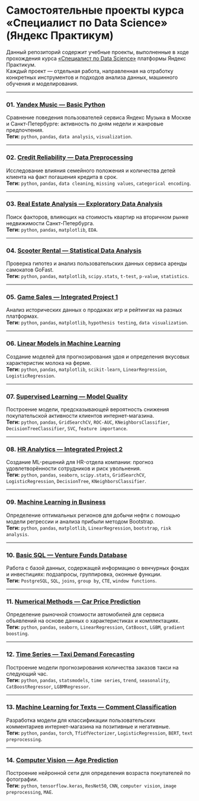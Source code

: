 # Самостоятельные проекты курса «Специалист по Data Science» (Яндекс Практикум)

Данный репозиторий содержит учебные проекты, выполненные в ходе прохождения курса [«Специалист по Data Science»](https://practicum.yandex.ru/data-scientist/) платформы Яндекс Практикум.  
Каждый проект — отдельная работа, направленная на отработку конкретных инструментов и подходов анализа данных, машинного обучения и моделирования.

---

### 01. [Yandex Music — Basic Python](./01_yandex_music_basic_python)  
Сравнение поведения пользователей сервиса Яндекс Музыка в Москве и Санкт-Петербурге: активность по дням недели и жанровые предпочтения.  
**Теги:** `python`, `pandas`, `data analysis`, `visualization`.

---

### 02. [Credit Reliability — Data Preprocessing](./02_data_preprocessing/02_data_preprocessing.ipynb)  
Исследование влияния семейного положения и количества детей клиента на факт погашения кредита в срок.  
**Теги:** `python`, `pandas`, `data cleaning`, `missing values`, `categorical encoding`.

---

### 03. [Real Estate Analysis — Exploratory Data Analysis](./03_exploratory_data_analysis/03_exploratory_data_analysis.ipynb)  
Поиск факторов, влияющих на стоимость квартир на вторичном рынке недвижимости Санкт-Петербурга.  
**Теги:** `python`, `pandas`, `matplotlib`, `EDA`.

---

### 04. [Scooter Rental — Statistical Data Analysis](./04_statistical_data_analysis/04_statistical_data_analysis.ipynb)  
Проверка гипотез и анализ пользовательских данных сервиса аренды самокатов GoFast.  
**Теги:** `python`, `pandas`, `matplotlib`, `scipy.stats`, `t-test`, `p-value`, `statistics`.

---

### 05. [Game Sales — Integrated Project 1](./05_integrated_project/05_integrated_project.ipynb)  
Анализ исторических данных о продажах игр и рейтингах на разных платформах.  
**Теги:** `python`, `pandas`, `matplotlib`, `hypothesis testing`, `data visualization`.

---

### 06. [Linear Models in Machine Learning](./06_linear_models_in_ml/06_linear_models_in_ml.ipynb)  
Создание моделей для прогнозирования удоя и определения вкусовых характеристик молока на ферме.  
**Теги:** `python`, `pandas`, `matplotlib`, `scikit-learn`, `LinearRegression`, `LogisticRegression`.

---

### 07. [Supervised Learning — Model Quality](./07_supervised_learning_model_quality/07_supervised_learning_model_quality.ipynb)  
Построение модели, предсказывающей вероятность снижения покупательской активности клиентов интернет-магазина.  
**Теги:** `python`, `pandas`, `GridSearchCV`, `ROC-AUC`, `KNeighborsClassifier`, `DecisionTreeClassifier`, `SVC`, `feature importance`.

---

### 08. [HR Analytics — Integrated Project 2](./08_integrated_project_hr_analytics/08_integrated_project_hr_analytics.ipynb)  
Создание ML-решений для HR-отдела компании: прогноз удовлетворённости сотрудников и риск увольнения.  
**Теги:** `python`, `pandas`, `seaborn`, `scipy.stats`, `GridSearchCV`, `LogisticRegression`, `DecisionTree`, `KNeighborsClassifier`.

---

### 09. [Machine Learning in Business](./09_machine_learning_in_business/09_machine_learning_in_business.ipynb)  
Определение оптимальных регионов для добычи нефти с помощью модели регрессии и анализа прибыли методом Bootstrap.  
**Теги:** `python`, `pandas`, `matplotlib`, `LinearRegression`, `bootstrap`, `risk analysis`.

---

### 10. [Basic SQL — Venture Funds Database](./10_basic_sql/10_basic_sql.ipynb)  
Работа с базой данных, содержащей информацию о венчурных фондах и инвестициях: подзапросы, группировка, оконные функции.  
**Теги:** `PostgreSQL`, `SQL`, `joins`, `group by`, `CTE`, `window functions`.

---

### 11. [Numerical Methods — Car Price Prediction](./11_numerical_methods/11_numerical_methods.ipynb)  
Определение рыночной стоимости автомобилей для сервиса объявлений на основе данных о характеристиках и комплектациях.  
**Теги:** `python`, `pandas`, `seaborn`, `LinearRegression`, `CatBoost`, `LGBM`, `gradient boosting`.

---

### 12. [Time Series — Taxi Demand Forecasting](./12_time_series/12_time_series.ipynb)  
Построение модели прогнозирования количества заказов такси на следующий час.  
**Теги:** `python`, `pandas`, `statsmodels`, `time series`, `trend`, `seasonality`, `CatBoostRegressor`, `LGBMRegressor`.

---

### 13. [Machine Learning for Texts — Comment Classification](./13_machine_learning_for_texts/13_machine_learning_for_texts.ipynb)  
Разработка модели для классификации пользовательских комментариев интернет-магазина на позитивные и негативные.  
**Теги:** `python`, `pandas`, `torch`, `TfidfVectorizer`, `LogisticRegression`, `BERT`, `text preprocessing`.

---

### 14. [Computer Vision — Age Prediction](./14_computer_vision/14_computer_vision.ipynb)  
Построение нейронной сети для определения возраста покупателей по фотографии.  
**Теги:** `python`, `tensorflow.keras`, `ResNet50`, `CNN`, `computer vision`, `image preprocessing`, `MAE`.
